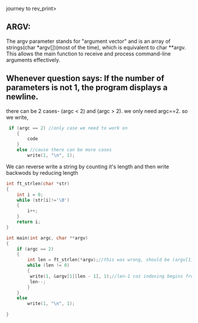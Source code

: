 journey to rev_print>

## ARGV:
The argv parameter stands for "argument vector" and is an array of strings(char *argv[])(most of the time), which is equivalent to char **argv. This allows the main function to receive and process command-line arguments effectively.

## Whenever question says: If the number of parameters is not 1, the program displays a newline.
there can be 2 cases- (argc < 2) and (argc > 2). we only need argc==2. so we write, 
```c
 if (argc == 2) //only case we need to work on
    {
        code
    }
    else //cause there can be more cases
        write(1, "\n", 1);
```
We can reverse write a string by counting it's length and then write backwods by reducing length
```c
int ft_strlen(char *str)
{
    int i = 0;
    while (str[i]!='\0')
    {
        i++;
    }
    return i;
}

int main(int argc, char **argv)
{
    if (argc == 2)
    {
        int len = ft_strlen(*argv);//this was wrong, should be (argv[1])
        while (len != 0)
        {
         write(1, &argv[1][len - 1], 1);//len-1 coz indexing begins from 0
         len--;
        }
    }
    else
        write(1, "\n", 1);
    
}
```

